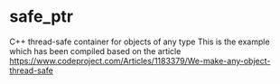 # safe_ptr
C++ thread-safe container for objects of any type
This is the example which has been compiled based on the article https://www.codeproject.com/Articles/1183379/We-make-any-object-thread-safe
